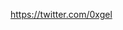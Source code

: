 https://twitter.com/0xgel


<!-- 
Currently :
👩🏻‍💻 Decentralized Applications Engineer @ [Decentology](https://www.decentology.com/)

🌸 Smart Contract Developer @ [Surge](https://www.surgewomen.io/)

👩🏽‍🚀 Frontend Develepor @ [Sound](https://www.sound.xyz/)

🌱 kickstarting [TryCrypto](https://trycrypto.com/) 

—

💬 Feel free to connect and talk to me about anything Web3!! -->
<!--    <div align="left">
     <div style="display: flex; align-items: flex-start;">
      <a href="https://twitter.com/gxlica"> <img src="https://github.com/gelicamarie/gelicamarie/blob/main/img/twitter.png" width="50" /> <a>
     </div> -->


<!--
**gelicamarie/gelicamarie** is a ✨ _special_ ✨ repository because its `README.md` (this file) appears on your GitHub profile.

Here are some ideas to get you started:

- 🔭 I’m currently working on ...
- 🌱 I’m currently learning ...
- 👯 I’m looking to collaborate on ...
- 🤔 I’m looking for help with ...
- 💬 Ask me about ...
- 📫 How to reach me: ...
- 😄 Pronouns: ...
- ⚡ Fun fact: ...
-->
